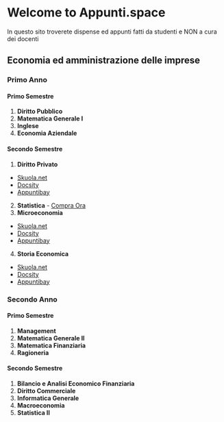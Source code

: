 # Welcome to Appunti.space

In questo sito troverete dispense ed appunti fatti da studenti e NON a cura dei docenti

## Economia ed amministrazione delle imprese

### Primo Anno
#### Primo Semestre

1. **Diritto Pubblico**
2. **Matematica Generale I**
3. **Inglese**
4. **Economia Aziendale**

#### Secondo Semestre

1. **Diritto Privato**
- <a href="http://bit.ly/dispensa_dirittoprivato" target="_blank" rel="noopener">Skuola.net</a>
- <a href="http://bit.ly/dirpriv_docsity" target="_blank" rel="noopener">Docsity</a>
- <a href="http://bit.ly/DirPriv_appuntibay" target="_blank" rel="noopener">Appuntibay</a>
2. **Statistica** - <a class="gumroad-button" href="https://gum.co/statistica?wanted=true" target="_blank">Compra Ora</a>
3. **Microeconomia**
- <a href="http://bit.ly/prove_risolte_microeconomia" target="_blank" rel="noopener">Skuola.net</a>
- <a href="http://bit.ly/micro_docsity" target="_blank" rel="noopener">Docsity</a>
- <a href="http://bit.ly/micro_appuntibay" target="_blank" rel="noopener">Appuntibay</a>
4. **Storia Economica**
- <a href="http://bit.ly/stoeco_skuola_net" target="_blank" rel="noopener">Skuola.net</a>
- <a href="http://bit.ly/stoeco_docsity" target="_blank" rel="noopener">Docsity</a>
- <a href="http://bit.ly/stoeco-appuntibay" target="_blank" rel="noopener">Appuntibay</a>

### Secondo Anno
#### Primo Semestre

1. **Management**
2. **Matematica Generale II**
3. **Matematica Finanziaria**
4. **Ragioneria**

#### Secondo Semestre

1. **Bilancio e Analisi Economico Finanziaria**
2. **Diritto Commerciale**
3. **Informatica Generale**
4. **Macroeconomia**
5. **Statistica II**
